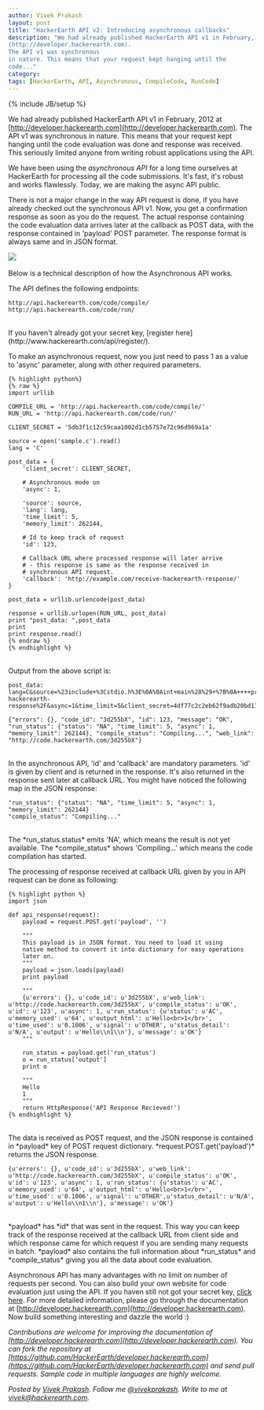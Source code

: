 ```yaml
---
author: Vivek Prakash
layout: post
title: "HackerEarth API v2: Introducing asynchronous callbacks"
description: "We had already published HackerEarth API v1 in February, 2012 at
(http://developer.hackerearth.com).
The API v1 was synchronous
in nature. This means that your request kept hanging until the
code..."
category: 
tags: [HackerEarth, API, Asynchronous, CompileCode, RunCode]
---
```

{% include JB/setup %}

We had already published HackerEarth API v1 in February, 2012 at
[http://developer.hackerearth.com](http://developer.hackerearth.com).
The API v1 was synchronous
in nature. This means that your request kept hanging until the
code evaluation was done and response was received. This seriously
limited anyone from writing robust applications using the API.

We have been using the *asynchronous API* for a long time ourselves
at HackerEarth for processing all the code submissions. It's fast,
it's robust and works flawlessly. Today, we are making the async
API public.

There is not a major change in the way API request is done, if you have
already checked out the synchronous API v1. Now, you
get a confirmation response as soon as you do the request. The actual response
containing the code evaluation data arrives later at the callback as
POST data, with the response contained in 'payload' POST parameter.
The response format is always same and in JSON format.

<img src="/images/async_api.png" />
<br>
<br>
Below is a technical description of how the Asynchronous API works.

The API defines the following endpoints:

    http://api.hackerearth.com/code/compile/
    http://api.hackerearth.com/code/run/

<br>
If you haven't already got your secret key, [register here](http://www.hackerearth.com/api/register/).

To make an asynchronous request, now you just need to pass 1 as a value
to 'async' parameter, along with other required parameters. 

    {% highlight python%}
    {% raw %}
    import urllib

    COMPILE_URL = 'http://api.hackerearth.com/code/compile/'
    RUN_URL = 'http://api.hackerearth.com/code/run/'

    CLIENT_SECRET = '5db3f1c12c59caa1002d1cb5757e72c96d969a1a'

    source = open('sample.c').read()
    lang = 'C'

    post_data = {
        'client_secret': CLIENT_SECRET,
        
        # Asynchronous mode on
        'async': 1,

        'source': source,
        'lang': lang,
        'time_limit': 5,
        'memory_limit': 262144,

        # Id to keep track of request
        'id': 123,

        # Callback URL where processed response will later arrive
        # - this response is same as the response received in
        # synchronous API request.
        'callback': 'http://example.com/receive-hackerearth-response/'
    }

    post_data = urllib.urlencode(post_data)

    response = urllib.urlopen(RUN_URL, post_data)
    print "post_data: ",post_data
    print
    print response.read()
    {% endraw %}
    {% endhighlight %}

<br>
Output from the above script is:

    post_data:  lang=C&source=%23include+%3Cstdio.h%3E%0A%0Aint+main%28%29+%7B%0A++++printf%28%22Hello%22%29%3B%0A++++int+n%3B%0A++++scanf%28%22%25d%22%2C+%26n%29%3B%0A++++printf%28%22%5Cn%25d%5Cn%22%2C+n%29%3B%0A++++return+0%3B%0A%7D%0A&callback=http%3A%2F%2Fexample.com%2Freceive-hackerearth-response%2F&async=1&time_limit=5&client_secret=4df77c2c2eb62f9adb20bd1127f6f44a4ce6cda4&id=123&memory_limit=262144

    {"errors": {}, "code_id": "3d255bX", "id": 123, "message": "OK", "run_status": {"status": "NA", "time_limit": 5, "async": 1, "memory_limit": 262144}, "compile_status": "Compiling...", "web_link": "http://code.hackerearth.com/3d255bX"}

<br>
In the asynchronous API, 'id' and 'callback' are mandatory parameters.
'id' is given by client and is returned in the response. It's also returned
in the response sent later at callback URL. You might have noticed the following
map in the JSON response:

    "run_status": {"status": "NA", "time_limit": 5, "async": 1, "memory_limit": 262144}
    "compile_status": "Compiling..."

<br>
The *run_status.status* emits 'NA', which means the result is not yet available.
The *compile_status* shows 'Compiling...' which means the code compilation has started.

The processing of response received at callback URL given by you in API request
can be done as following:

    {% highlight python %}
    import json

    def api_response(request):
        payload = request.POST.get('payload', '') 
        
        """
        This payload is in JSON format. You need to load it using
        native method to convert it into dictionary for easy operations
        later on.
        """
        payload = json.loads(payload)
        print payload

        """
        {u'errors': {}, u'code_id': u'3d255bX', u'web_link': u'http://code.hackerearth.com/3d255bX', u'compile_status': u'OK', u'id': u'123', u'async': 1, u'run_status': {u'status': u'AC', u'memory_used': u'64', u'output_html': u'Hello<br>1</br>', u'time_used': u'0.1006', u'signal': u'OTHER', u'status_detail': u'N/A', u'output': u'Hello\\n1\\n'}, u'message': u'OK'}
        """

        run_status = payload.get('run_status')
        o = run_status['output']
        print o

        """
        Hello
        1
        """
        return HttpResponse('API Response Recieved!')
    {% endhighlight %}

<br>
The data is received as POST request, and the JSON response is contained in
*payload* key of POST request dictionary. *request.POST.get('payload')*
returns the JSON response.

    {u'errors': {}, u'code_id': u'3d255bX', u'web_link': u'http://code.hackerearth.com/3d255bX', u'compile_status': u'OK', u'id': u'123', u'async': 1, u'run_status': {u'status': u'AC', u'memory_used': u'64', u'output_html': u'Hello<br>1</br>', u'time_used': u'0.1006', u'signal': u'OTHER',u'status_detail': u'N/A', u'output': u'Hello\\n1\\n'}, u'message': u'OK'}

<br>
*payload* has *id* that was sent in the request.
This way you can keep track of the response received at
the callback URL from client side and which response
came for which request if you are sending many requests in batch.
*payload* also contains the full information about *run_status* and
*compile_status* giving you all the data about code evaluation.

Asynchronous API has many advantages with no limit on number of requests per
second. You can also build your own website for code evaluation just using
the API. If you haven still not got your secret key,
[click here](http://www.hackerearth.com/api/register/). For more detailed
information, please go through the documentation at
[http://developer.hackerearth.com](http://developer.hackerearth.com).
Now build something interesting and dazzle the world :)

*Contributions are welcome for improving the documentation of 
[http://developer.hackerearth.com](http://developer.hackerearth.com).
You can fork the repository at
[https://github.com/HackerEarth/developer.hackerearth.com](https://github.com/HackerEarth/developer.hackerearth.com) 
and send pull requests. Sample code in multiple languages are highly welcome.*

*Posted by [Vivek Prakash](http://www.hackerearth.com/users/vivekprakash/).
Follow me [@vivekprakash](https://twitter.com/vivekprakash). Write to me at
vivek@hackerearth.com.*
